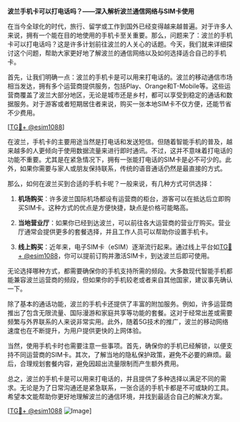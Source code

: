 **波兰手机卡可以打电话吗？——深入解析波兰通信网络与SIM卡使用**

在当今全球化的时代，旅行、留学或工作到国外已经变得越来越普遍。对于许多人来说，拥有一个能在目的地使用的手机卡至关重要。那么，问题来了：波兰的手机卡可以打电话吗？这是许多计划前往波兰的人关心的话题。今天，我们就来详细探讨这个问题，帮助大家更好地了解波兰的通信网络以及如何选择适合自己的手机卡。

首先，让我们明确一点：波兰的手机卡是可以用来打电话的。波兰的移动通信市场相当发达，拥有多个运营商提供服务，包括Play、Orange和T-Mobile等。这些运营商覆盖了波兰大部分地区，无论是城市还是乡村，都可以享受到稳定的通话和数据服务。对于游客或者短期居住者来说，购买一张本地SIM卡不仅方便，还能节省不少费用。

[[TG💪+ @esim1088](https://t.me/s/esim1088)]

在波兰，手机卡的主要用途当然是打电话和发送短信。但随着智能手机的普及，越来越多的人更倾向于使用数据流量来进行即时通讯。不过，这并不意味着打电话的功能不重要。尤其是在紧急情况下，拥有一张能打电话的SIM卡是必不可少的。此外，如果你需要与家人或朋友保持联系，传统的语音通话仍然是最直接的方式。

那么，如何在波兰买到合适的手机卡呢？一般来说，有几种方式可供选择：

1. **机场购买**：许多波兰国际机场都设有运营商的柜台，游客可以在抵达后立即购买SIM卡。这种方式的优点是方便快捷，缺点是价格可能略高。

2. **当地营业厅**：如果你已经到达波兰，可以前往各大运营商的营业厅购买。营业厅通常会提供更多的套餐选择，并且工作人员可以帮助你设置手机卡。

3. **线上购买**：近年来，电子SIM卡（eSIM）逐渐流行起来。通过线上平台如[TG💪+ @esim1088](https://t.me/s/esim1088)，你可以提前订购并激活SIM卡，到达波兰后即可使用。

无论选择哪种方式，都需要确保你的手机支持所需的频段。大多数现代智能手机都能兼容波兰运营商的频段，但如果你的手机较老或者来自其他国家，建议事先确认一下。

除了基本的通话功能，波兰的手机卡还提供了丰富的附加服务。例如，许多运营商推出了包含无限流量、国际漫游和家庭共享等功能的套餐。这对于经常出差或需要频繁与外界联系的人来说非常实用。此外，随着5G技术的推广，波兰的移动网络速度也在不断提升，为用户提供更快的上网体验。

当然，使用手机卡时也需要注意一些事项。首先，确保你的手机已经解锁，以便支持不同运营商的SIM卡。其次，了解当地的隐私保护政策，避免不必要的麻烦。最后，合理规划套餐内容，避免因超出流量限制而产生额外费用。

总之，波兰的手机卡是可以用来打电话的，并且提供了多种选择以满足不同的需求。无论是为了日常沟通还是紧急联系，一张合适的手机卡都是不可或缺的工具。希望本文能帮助你更好地理解波兰的通信环境，并找到最适合自己的解决方案。

[[TG💪+ @esim1088](https://t.me/s/esim1088) ![Image](https://i.postimg.cc/4NQfJmqS/Snipaste-2025-05-13-00-14-12.png)]
